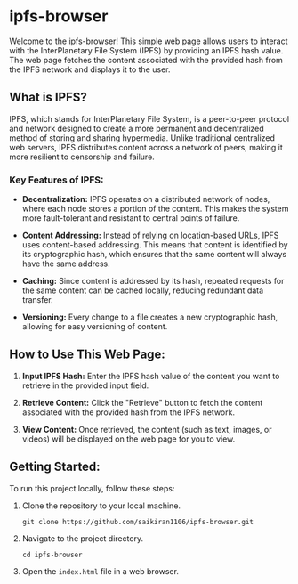 # ipfs-browser

Welcome to the ipfs-browser! This simple web page allows users to interact with the InterPlanetary File System (IPFS) by providing an IPFS hash value. The web page fetches the content associated with the provided hash from the IPFS network and displays it to the user.

## What is IPFS?

IPFS, which stands for InterPlanetary File System, is a peer-to-peer protocol and network designed to create a more permanent and decentralized method of storing and sharing hypermedia. Unlike traditional centralized web servers, IPFS distributes content across a network of peers, making it more resilient to censorship and failure.

### Key Features of IPFS:

- **Decentralization:** IPFS operates on a distributed network of nodes, where each node stores a portion of the content. This makes the system more fault-tolerant and resistant to central points of failure.

- **Content Addressing:** Instead of relying on location-based URLs, IPFS uses content-based addressing. This means that content is identified by its cryptographic hash, which ensures that the same content will always have the same address.

- **Caching:** Since content is addressed by its hash, repeated requests for the same content can be cached locally, reducing redundant data transfer.

- **Versioning:** Every change to a file creates a new cryptographic hash, allowing for easy versioning of content.

## How to Use This Web Page:

1. **Input IPFS Hash:** Enter the IPFS hash value of the content you want to retrieve in the provided input field.

2. **Retrieve Content:** Click the "Retrieve" button to fetch the content associated with the provided hash from the IPFS network.

3. **View Content:** Once retrieved, the content (such as text, images, or videos) will be displayed on the web page for you to view.

## Getting Started:

To run this project locally, follow these steps:

1. Clone the repository to your local machine.
   ```
   git clone https://github.com/saikiran1106/ipfs-browser.git
   ```

2. Navigate to the project directory.
   ```
   cd ipfs-browser
   ```

3. Open the `index.html` file in a web browser.

